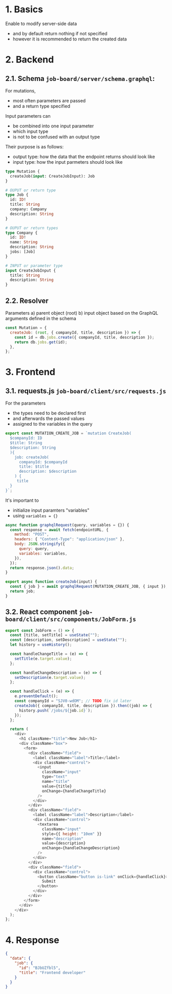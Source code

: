# 1. Basics

Enable to modify server-side data

- and by default return nothing if not specified
- however it is recommended to return the created data

# 2. Backend

## 2.1. Schema `job-board/server/schema.graphql`:

For mutations,

- most often parameters are passed
- and a return type specified

Input parameters can

- be combined into one input parameter
- which input type
- is not to be confused with an output type

Their purpose is as follows:

- output type: how the data that the endpoint returns should look like
- input type: how the input parmeters should look like

```graphql
type Mutation {
  createJob(input: CreateJobInput): Job
}

# OUPUT or return type
type Job {
  id: ID!
  title: String
  company: Company
  description: String
}

# OUPUT or return types
type Company {
  id: ID!
  name: String
  description: String
  jobs: [Job]
}

# INPUT or parameter type
input CreateJobInput {
  title: String
  description: String
}
```

## 2.2. Resolver

Parameters
a) parent object (root)
b) input object based on the GraphQL arguments defined in the schema

```javascript
const Mutation = {
  createJob: (root, { companyId, title, description }) => {
    const id = db.jobs.create({ companyId, title, description });
    return db.jobs.get(id);
  },
};
```

# 3. Frontend

## 3.1. requests.js `job-board/client/src/requests.js`

For the parameters

- the types need to be declared first
- and afterwards the passed values
- assigned to the variables in the query

```javascript
export const MUTATION_CREATE_JOB = `mutation CreateJob(
  $companyId: ID
  $title: String
  $description: String
  ){
    job: createJob(
      companyId: $companyId
      title: $title
      description: $description
    ) {
     title
  }
}`;
```

It's important to

- initialize input paramters "variables"
- using `variables = {}`

```javascript
async function graphqlRequest(query, variables = {}) {
  const response = await fetch(endpointURL, {
    method: "POST",
    headers: { "Content-Type": "application/json" },
    body: JSON.stringify({
      query: query,
      variables: variables,
    }),
  });
  return response.json().data;
}

export async function createJob(input) {
  const { job } = await graphqlRequest(MUTATION_CREATE_JOB, { input });
  return job;
}
```

## 3.2. React component `job-board/client/src/components/JobForm.js`

```javascript
export const JobForm = () => {
  const [title, setTitle] = useState("");
  const [description, setDescription] = useState("");
  let history = useHistory();

  const handleChangeTitle = (e) => {
    setTitle(e.target.value);
  };

  const handleChangeDescription = (e) => {
    setDescription(e.target.value);
  };

  const handleClick = (e) => {
    e.preventDefault();
    const companyId = "SJV0-wdOM"; // TODO fix id later
    createJob({ companyId, title, description }).then((job) => {
      history.push(`/jobs/${job.id}`);
    });
  };

  return (
    <div>
      <h1 className="title">New Job</h1>
      <div className="box">
        <form>
          <div className="field">
            <label className="label">Title</label>
            <div className="control">
              <input
                className="input"
                type="text"
                name="title"
                value={title}
                onChange={handleChangeTitle}
              />
            </div>
          </div>
          <div className="field">
            <label className="label">Description</label>
            <div className="control">
              <textarea
                className="input"
                style={{ height: "10em" }}
                name="description"
                value={description}
                onChange={handleChangeDescription}
              />
            </div>
          </div>
          <div className="field">
            <div className="control">
              <button className="button is-link" onClick={handleClick}>
                Submit
              </button>
            </div>
          </div>
        </form>
      </div>
    </div>
  );
};
```

# 4. Response

```json
{
  "data": {
    "job": {
      "id": "BJbUZfbl5",
      "title": "Frontend developer"
    }
  }
}
```
